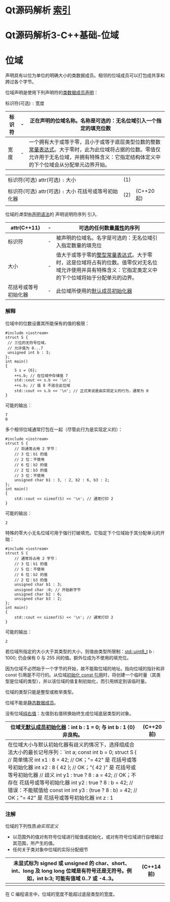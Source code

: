 # Qt源码解析 [索引](https://blog.csdn.net/xinqingwuji/article/details/118365888)

# Qt源码解析3-C++基础-位域

# 位域

声明具有以位为单位的明确大小的类数据成员。相邻的位域成员可以打包成共享和跨过各个字节。

位域声明是使用下列声明符的[类数据成员声明](mk:@MSITStore:D:\Work\Document\cppreference-zh-20200816.chm::/chmhelp/cpp-language-data_members.html)：

标识符(可选) `:` 宽度

| 标识符 | -    | 正在声明的位域名称。名称是可选的：无名位域引入一个指定的填充位数 |
| ------ | ---- | ------------------------------------------------------------ |
| 宽度   | -    | 一个拥有大于或等于零，且小于或等于底层类型位数的整数[常量表达式](mk:@MSITStore:D:\Work\Document\cppreference-zh-20200816.chm::/chmhelp/c-language-constant_expression.html)。大于零时，此为此位域将占据的位数。零值仅允许用于无名位域，并拥有特殊含义：它指定结构体定义中的下个位域会从分配单元边界开始。 |



|                                                       |      |            |
| ----------------------------------------------------- | ---- | ---------- |
| 标识符(可选) attr(可选) `:` 大小                      | (1)  |            |
|                                                       |      |            |
| 标识符(可选) attr(可选) `:` 大小 花括号或等号初始化器 | (2)  | (C++20 起) |
|                                                       |      |            |

位域的*类型*由[声明语法](mk:@MSITStore:D:\Work\Document\cppreference-zh-20200816.chm::/chmhelp/cpp-language-declarations.html)的 声明说明符序列 引入.

| attr(C++11)          | -    | 可选的任何数量[属性](mk:@MSITStore:D:\Work\Document\cppreference-zh-20200816.chm::/chmhelp/cpp-language-attributes.html)的序列 |
| -------------------- | ---- | ------------------------------------------------------------ |
| 标识符               | -    | 被声明的位域名。名字是可选的：无名位域引入指定数量的填充位   |
| 大小                 | -    | 值大于或等于零的[整型常量表达式](mk:@MSITStore:D:\Work\Document\cppreference-zh-20200816.chm::/chmhelp/cpp-language-constant_expression.html#.E6.95.B4.E5.9E.8B.E5.B8.B8.E9.87.8F.E8.A1.A8.E8.BE.BE.E5.BC.8F)。大于零时，这是位域将占有的位数。值零仅对无名位域允许使用并具有特殊含义：它指定类定义中的下个位域将始于分配单元的边界。 |
| 花括号或等号初始化器 | -    | 此位域所使用的[默认成员初始化器](mk:@MSITStore:D:\Work\Document\cppreference-zh-20200816.chm::/chmhelp/cpp-language-data_members.html#.E6.88.90.E5.91.98.E5.88.9D.E5.A7.8B.E5.8C.96) |

### 解释

位域中的位数设置其所能保有的值的极限：

```
#include <iostream>
struct S {
 // 三位的无符号位域，
 // 允许值为 0...7
 unsigned int b : 3;
};
int main()
{
    S s = {6};
    ++s.b; // 在位域中存储值 7
    std::cout << s.b << '\n';
    ++s.b; // 值 8 不适合此位域
    std::cout << s.b << '\n'; // 正式来说是由实现定义的行为，通常为 0
}
```

可能的输出：

```
7
0
```

多个相邻位域通常打包在一起（尽管此行为是实现定义的）：

```
#include <iostream>
struct S {
    // 将通常占用 2 字节：
    // 3 位：b1 的值
    // 2 位：不使用
    // 6 位：b2 的值
    // 2 位：b3 的值
    // 3 位：不使用
    unsigned char b1 : 3, : 2, b2 : 6, b3 : 2;
};
int main()
{
    std::cout << sizeof(S) << '\n'; // 通常打印 2
}
```

可能的输出：

```
2
```

特殊的零大小无名位域可用于强行打破填充。它指定下个位域始于其分配单元的开始：

```
#include <iostream>
struct S {
    // 通常将占用 2 字节：
    // 3 位：b1 的值
    // 5 位：不使用
    // 6 位：b2 的值
    // 2 位：b3 的值
    unsigned char b1 : 3;
    unsigned char :0; // 开始新字节
    unsigned char b2 : 6;
    unsigned char b3 : 2;
};
int main()
{
    std::cout << sizeof(S) << '\n'; // 通常打印 2
}
```

可能的输出：

```
2
```

若位域所指定的大小大于其类型的大小，则值由类型所限制：[std::uint8_t](mk:@MSITStore:D:\Work\Document\cppreference-zh-20200816.chm::/chmhelp/cpp-types-integer.html) b : 1000; 仍会保有 0 与 255 间的值。额外位成为不使用的填充位。

因为位域不必然始于一个字节的开始，故不能取位域的地址。指向位域的指针和非 const 引用是不可行的。从位域[初始化 const 引用](mk:@MSITStore:D:\Work\Document\cppreference-zh-20200816.chm::/chmhelp/cpp-language-reference_initialization.html)时，将创建一个临时量（其类型是位域的类型），并以该位域的值复制初始化，而引用绑定到该临时量。

位域的类型只能是整型或枚举类型。

位域不能是[静态数据成员](mk:@MSITStore:D:\Work\Document\cppreference-zh-20200816.chm::/chmhelp/cpp-language-static.html)。

没有位域[纯右值](mk:@MSITStore:D:\Work\Document\cppreference-zh-20200816.chm::/chmhelp/cpp-language-value_category.html)：左值到右值转换始终生成位域底层类型的对象。

| 位域无[默认成员初始化器](mk:@MSITStore:D:\Work\Document\cppreference-zh-20200816.chm::/chmhelp/cpp-language-data_members.html#.E6.88.90.E5.91.98.E5.88.9D.E5.A7.8B.E5.8C.96)：int b : 1 = 0; 与 int b : 1 {0} 非良构。 | (C++20 前) |
| ------------------------------------------------------------ | ---------- |
| 在位域大小与默认初始化器有歧义的情况下，选择组成合法大小的最长记号序列：`int a;  const int b = 0;  struct S {    // 简单情况    int x1 : 8 = 42;               // OK；"= 42" 是 花括号或等号初始化器    int x2 : 8 { 42 };             // OK；"{ 42 }" 是 花括号或等号初始化器    // 歧义    int y1 : true ? 8 : a = 42;    // OK；不存在 花括号或等号初始化器    int y2 : true ? 8 : b = 42;    // 错误：不能赋值给 const int    int y3 : (true ? 8 : b) = 42;  // OK；"= 42" 是 花括号或等号初始化器    int z : 1 || new int { 0 };    // OK；不存在 花括号或等号初始化器  };` | (C++20 起) |

### 注解

位域的下列性质*由实现定义*

- 以范围外的值对有符号位域进行赋值或初始化，或对有符号位域进行自增越过其范围，所产生的值。
- 任何关于类对象中位域的实际分配细节



| 未显式标为 signed 或 unsigned 的 char、short、int、long 及 long long 位域是有符号还是无符号。例如，int b:3; 可能有值域 0..7 或 -4..3。 | (C++14 前) |
| ------------------------------------------------------------ | ---------- |
|                                                              |            |

在 C 编程语言中，位域的宽度不能超过底层类型的宽度。